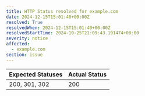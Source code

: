 ```yaml
---
title: HTTP Status resolved for example.com
date: 2024-12-15T15:01:40+00:00Z
resolved: True
resolvedWhen: 2024-12-15T15:01:40+00:00Z
resolvedStartTime: 2024-10-25T21:09:43.191474+00:00
severity: notice
affected:
  - example.com
section: issue
---
```


| Expected Statuses | Actual Status  |
|-------------------|----------------|
| 200, 301, 302 | 200 |
